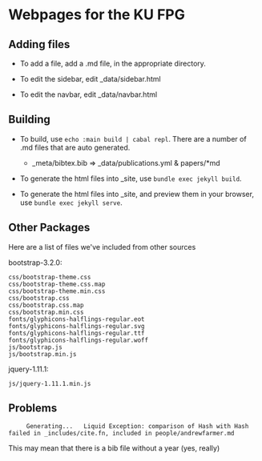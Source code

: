 Webpages for the KU FPG
=======================

## Adding files

 * To add a file, add a .md file, in the appropriate directory.

 * To edit the sidebar, edit _data/sidebar.html

 * To edit the navbar, edit _data/navbar.html

## Building

 * To build, use `echo :main build | cabal repl`.
   There are a number of .md files that are auto generated.

   * _meta/bibtex.bib => _data/publications.yml & papers/*md

 * To generate the html files into _site, use `bundle exec jekyll build`.

 * To generate the html files into _site, and preview them in
   your browser, use `bundle exec jekyll serve`.

## Other Packages

Here are a list of files we've included from other sources

bootstrap-3.2.0:

    css/bootstrap-theme.css
    css/bootstrap-theme.css.map
    css/bootstrap-theme.min.css
    css/bootstrap.css
    css/bootstrap.css.map
    css/bootstrap.min.css
    fonts/glyphicons-halflings-regular.eot
    fonts/glyphicons-halflings-regular.svg
    fonts/glyphicons-halflings-regular.ttf
    fonts/glyphicons-halflings-regular.woff
    js/bootstrap.js
    js/bootstrap.min.js

jquery-1.11.1:

    js/jquery-1.11.1.min.js


## Problems

````
     Generating...   Liquid Exception: comparison of Hash with Hash failed in _includes/cite.fn, included in people/andrewfarmer.md
````

This may mean that there is a bib file without a year (yes, really)









